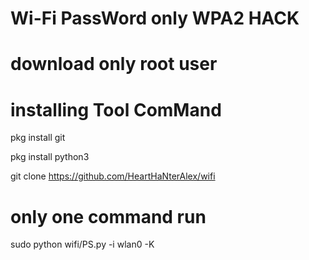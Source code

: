 # Wi-Fi PassWord only WPA2 HACK


# download only root user



# installing Tool ComMand


pkg install git

pkg install python3


git clone https://github.com/HeartHaNterAlex/wifi


# only one command run


sudo python wifi/PS.py -i wlan0 -K
